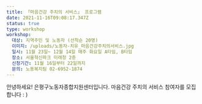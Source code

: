 ```yaml
---
title: 「마음건강 주치의 서비스」 프로그램
date: 2021-11-16T09:08:17.347Z
status: true
type: workshop
workshop:
  대상: 지역주민 및 노동자 (선착순 20명)
  이미지: /uploads/노동자-치유_마음건강주치의서비스.jpg
  일시: 11월 23일~ 12월 14일 매주 화요일 A타임, B타임
  장소: 서울혁신파크 미래청 2층
  신청기간: 11월 16일부터 22일까지
  문의: 노동복지팀 02-6952-1874
---
```

안녕하세요! 은평구노동자종합지원센터입니다.
마음건강 주치의 서비스 참여자를 모집합니다 : )
